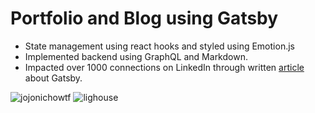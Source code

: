 # Portfolio and Blog using Gatsby

- State management using react hooks and styled using Emotion.js
- Implemented backend using GraphQL and Markdown.
- Impacted over 1000 connections on LinkedIn through written [article](https://www.linkedin.com/posts/joni_the-gatsby-project-structure-activity-6667343046142783488-mKfn) about Gatsby.

![jojonichowtf](https://github.com/jojonicho/jojonicho/blob/master/static/projects/2020-05-11/index.png)
![lighouse](https://github.com/jojonicho/jojonicho/blob/master/static/projects/2020-05-11/lighthouse.png)
